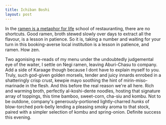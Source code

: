 ```yaml
---
title: Ichiban Boshi
layout: post
---
```


In the [ramen is a metaphor for life](https://www.youtube.com/watch?v=L9m6FoSw4jE) school of restauranting, there are no shortcuts.
Good ramen, broth stewed slowly over days to extract all the flavour, is a lesson in patience.
So it is, taking a number and waiting for your turn in this booking-averse local institution is a lesson in patience, and ramen.
How zen.

Two agonising re-reads of my menu under the undoubtedly judgemental eye of the waiter, I settle on Negi ramen, leaving Aburi-Chasu to company.
Add a side of Karaage though because I dont have to explain myself to you.
Truly, such god-given golden morsels, tender and juicy innards enrobed in a shatteringly crisp crust, kewpie mayo soothing the hint of mirin-miso-marinade in the flesh.
And this before the real reason we're all here.
Rich and warming broth, perfectly al-koshi-dente noodles, hosting that signature array of toppings, this time bamboo, sweet-corn, cha-siu and kombu.
Not to be outdone, company's generously-portioned lightly-charred _hunks_ of blow-torched pork-belly lending a pleasing smoky aroma to that stock, paired with a simpler selection of kombu and spring-onion.
Definite success this evening.

